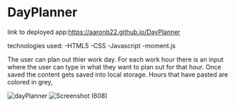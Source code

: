# DayPlanner

link to deployed app:https://aaronb22.github.io/DayPlanner

technologies used:
  -HTML5
  -CSS
  -Javascript
  -moment.js
  
The user can plan out thier work day. For each work hour there is an input where the user can type in what they want to plan out for that hour. Once saved the content gets saved into local storage. Hours that have pasted are colored in grey, 



![dayPlanner](https://user-images.githubusercontent.com/77556261/112914642-55524c00-90b1-11eb-93f2-cc92a4182f87.gif)
![Screenshot (608)](https://user-images.githubusercontent.com/77556261/112914650-5c795a00-90b1-11eb-8384-913ba9bcb763.png)
